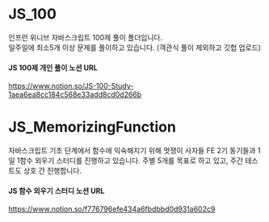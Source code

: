 # JS_100
인프런 위니브 자바스크립트 100제 풀이 폴더입니다. <br>
일주일에 최소5개 이상 문제를 풀이하고 있습니다.
(객관식 풀이 제외하고 깃헙 업로드)
#### JS 100제 개인 풀이 노션 URL 
https://www.notion.so/JS-100-Study-1aea6ea8cc184c568e33add8cd0d266b


# JS_MemorizingFunction
자바스크립트 기초 단계에서 함수에 익숙해지기 위해
멋쟁이 사자들 FE 2기 동기들과 1일 1함수 외우기 스터디를 진행하고 있습니다. 
주별 5개를 목표로 하고 있고, 주간 테스트도 상호 간 진행합니다. 

#### JS 함수 외우기 스터디 노션 URL
https://www.notion.so/f776796efe434a6fbdbbd0d931a602c9
